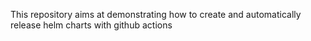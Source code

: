 This repository aims at demonstrating how to create and 
automatically release helm charts with github actions
